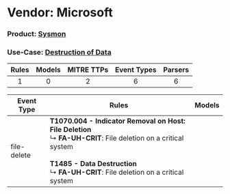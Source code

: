 Vendor: Microsoft
=================
### Product: [Sysmon](../ds_microsoft_sysmon.md)
### Use-Case: [Destruction of Data](../../../../UseCases/uc_destruction_of_data.md)

| Rules | Models | MITRE TTPs | Event Types | Parsers |
|:-----:|:------:|:----------:|:-----------:|:-------:|
|   1   |   0    |     2      |      6      |    6    |

| Event Type  | Rules    | Models |
| ---- | ---- | ------ |
| file-delete | <b>T1070.004 - Indicator Removal on Host: File Deletion</b><br> ↳ <b>FA-UH-CRIT</b>: File deletion on a critical system<br><br><b>T1485 - Data Destruction</b><br> ↳ <b>FA-UH-CRIT</b>: File deletion on a critical system |        |